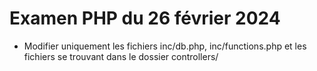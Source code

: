 # Examen PHP du 26 février 2024
- Modifier uniquement les fichiers inc/db.php, inc/functions.php et les fichiers se trouvant dans le dossier controllers/
